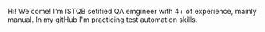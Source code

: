 Hi! Welcome!
I'm ISTQB setified QA emgineer with 4+ of experience, mainly manual.
In my gitHub I'm practicing test automation skills.

